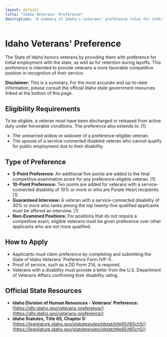 ```yaml
---
layout: default
title: "Idaho Veterans' Preference"
description: "A summary of Idaho's veterans' preference rules for state employment."
---
```


# Idaho Veterans' Preference

The State of Idaho honors veterans by providing them with preference for initial employment with the state, as well as for retention during layoffs. This preference is intended to provide veterans a more favorable competitive position in recognition of their service.

**Disclaimer:** This is a summary. For the most accurate and up-to-date information, please consult the official Idaho state government resources linked at the bottom of this page.

## Eligibility Requirements

To be eligible, a veteran must have been discharged or released from active duty under honorable conditions. The preference also extends to: [1]
*   The unmarried widow or widower of a preference-eligible veteran.
*   The spouse of a service-connected disabled veteran who cannot qualify for public employment due to their disability.

## Type of Preference

*   **5-Point Preference:** An additional five points are added to the final competitive examination score for any preference-eligible veteran. [1]
*   **10-Point Preference:** Ten points are added for veterans with a service-connected disability of 10% or more or who are Purple Heart recipients. [1]
*   **Guaranteed Interview:** A veteran with a service-connected disability of 30% or more who ranks among the top twenty-five qualified applicants must be offered an interview. [1]
*   **Non-Examined Positions:** For positions that do not require a competitive exam, eligible veterans must be given preference over other applicants who are not more qualified.

## How to Apply

*   Applicants must claim preference by completing and submitting the State of Idaho Veterans' Preference Form (VP-1).
*   Proof of service, such as a DD Form 214, is required.
*   Veterans with a disability must provide a letter from the U.S. Department of Veterans Affairs confirming their disability rating.

## Official State Resources

*   **Idaho Division of Human Resources - Veterans' Preference:** [https://dhr.idaho.gov/veterans-preference/](https://dhr.idaho.gov/veterans-preference/)
*   **Idaho Statutes, Title 65, Chapter 5:** [https://legislature.idaho.gov/statutesrules/idstat/title65/t65ch5/](https://legislature.idaho.gov/statutesrules/idstat/title65/t65ch5/)
